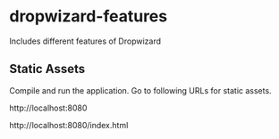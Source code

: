 # dropwizard-features
Includes different features of Dropwizard


## Static Assets
Compile and run the application. Go to following URLs for static assets.

http://localhost:8080

http://localhost:8080/index.html

